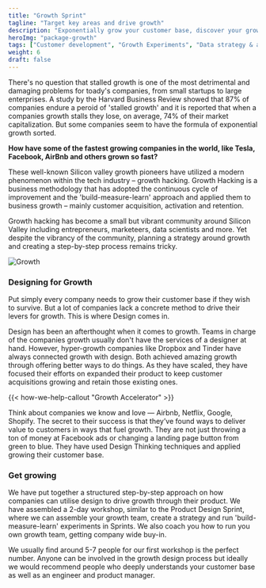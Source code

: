 ```yaml
---
title: "Growth Sprint"
tagline: "Target key areas and drive growth"
description: "Exponentially grow your customer base, discover your growth targets & focus in on new ideas that will drive breakout success."
heroImg: "package-growth"
tags: ["Customer development", "Growth Experiments", "Data strategy & analytics", "Growth Strategy" ]
weight: 6
draft: false
---
```


There's no question that stalled growth is one of the most detrimental and damaging problems for toady's companies, from small startups to large enterprises. A study by the Harvard Business Review showed that 87% of companies endure a peroid of 'stalled growth' and it is reported that when a companies growth stalls they lose, on average, 74% of their market capitalization. But some companies seem to have the formula of exponential growth sorted.

**How have some of the fastest growing companies in the world, like Tesla, Facebook, AirBnb and others grown so fast?**

These well-known Silicon valley growth pioneers have utilized a modern phenomenon within the tech industry – growth hacking. Growth Hacking is a business methodology that has adopted the continuous cycle of improvement and the 'build-measure-learn' approach and applied them to business growth – mainly customer acquisition, activation and retention.

Growth hacking has become a small but vibrant community around Silicon Valley including entrepreneurs, marketeers, data scientists and more. Yet despite the vibrancy of the community, planning a strategy around growth and creating a step-by-step process remains tricky.

<div class="full-width"><img class="lazyload" data-src="/images/Growth-Pattern.jpg" data-srcset="/images/Growth-Pattern@2x.jpg 800w" alt="Growth" /></div>

### Designing for Growth
Put simply every company needs to grow their customer base if they wish to survive. But a lot of companies lack a concrete method to drive their levers for growth. This is where Design comes in.

Design has been an afterthought when it comes to growth. Teams in charge of the companies growth usually don't have the services of a designer at hand. However, hyper-growth companies like Dropbox and Tinder have always connected growth with design. Both achieved amazing growth through offering better ways to do things. As they have scaled, they have focused their efforts on expanded their product to keep customer acquisitions growing and retain those existing ones.

{{< how-we-help-callout "Growth Accelerator" >}}

Think about companies we know and love — Airbnb, Netflix, Google, Shopify. The secret to their success is that they’ve found ways to deliver value to customers in ways that fuel growth. They are not just throwing a ton of money at Facebook ads or changing a landing page button from green to blue. They have used Design Thinking techniques and applied growing their customer base.

### Get growing
We have put together a structured step-by-step approach on how companies can utilise design to drive growth through their product. We have assembled a 2-day workshop, similar to the Product Design Sprint, where we can assemble your growth team, create a strategy and run 'build-measure-learn' experiments in Sprints. We also coach you how to run you own growth team, getting company wide buy-in.

We usually find around 5-7 people for our first workshop is the perfect number. Anyone can be involved in the growth design process but ideally we would recommend people who deeply understands your customer base as well as an engineer and product manager.
